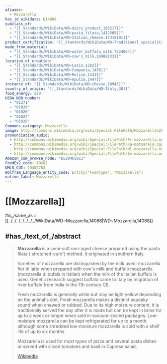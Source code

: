 ```yaml
---
aliases:
  - Mozzarella
has_id_wikidata: Q14088
subclass_of:
  - "[[_Standards/WikiData/WD~dairy_product,185217]]"
  - "[[_Standards/WikiData/WD~pasta_filata,1412505]]"
  - "[[_Standards/WikiData/WD~Italian_cheese,17315191]]"
product_certification: "[[_Standards/WikiData/WD~Traditional_speciality_guaranteed,2751813]]"
made_from_material:
  - "[[_Standards/WikiData/WD~water_buffalo_milk,7224064]]"
  - "[[_Standards/WikiData/WD~cow's_milk,10988133]]"
location_of_creation:
  - "[[_Standards/WikiData/WD~Lazio,1282]]"
  - "[[_Standards/WikiData/WD~Campania,1438]]"
  - "[[_Standards/WikiData/WD~Molise,1443]]"
  - "[[_Standards/WikiData/WD~Apulia,1447]]"
instance_of: "[[_Standards/WikiData/WD~cheese,10943]]"
country_of_origin: "[[_Standards/WikiData/WD~Italy,38]]"
food_energy: 280
USDA_NDB_number:
  - "01271"
  - "01029"
  - "01026"
  - "01027"
  - "01028"
Commons_category: Mozzarella
image: http://commons.wikimedia.org/wiki/Special:FilePath/Mozzarella%20di%20bufala3.jpg
pronunciation_audio:
  - http://commons.wikimedia.org/wiki/Special:FilePath/Fr-mozzarella.ogg
  - http://commons.wikimedia.org/wiki/Special:FilePath/Ka-motsarela.ogg
  - http://commons.wikimedia.org/wiki/Special:FilePath/Nl-mozzarella.ogg
  - http://commons.wikimedia.org/wiki/Special:FilePath/Sv-mozzarella.ogg
Amazon_com_browse_node: "6520465011"
FoodEx2_code: A02QJ
UMLS_CUI: C0452783
Wolfram_Language_entity_code: Entity["FoodType", "Mozzarella"]
native_label: Mozzarella
---
```



# [[Mozzarella]]

#is_/same_as :: [[../../../../../../../WikiData/WD~Mozzarella,14088|WD~Mozzarella,14088]]


## #has_/text_of_/abstract 

> **Mozzarella** is a semi-soft non-aged cheese prepared using the pasta filata ('stretched-curd') method. It originated in southern Italy.
>
> Varieties of mozzarella are distinguished by the milk used: mozzarella fior di latte when prepared with cow's milk and buffalo mozzarella (mozzarella di bufala in Italian) when the milk of the Italian buffalo is used. Genetic research suggest buffalo came to Italy by migration of river buffalo from India in the 7th century CE.
>
> Fresh mozzarella is generally white but may be light yellow depending on the animal's diet. Fresh mozzarella makes a distinct squeaky sound when chewed or rubbed. Due to its high moisture content, it is traditionally served the day after it is made but can be kept in brine for up to a week or longer when sold in vacuum-sealed packages. Low-moisture mozzarella can be kept refrigerated for up to a month, although some shredded low-moisture mozzarella is sold with a shelf life of up to six months.
>
> Mozzarella is used for most types of pizza and several pasta dishes or served with sliced tomatoes and basil in Caprese salad.
>
> [Wikipedia](https://en.wikipedia.org/wiki/Mozzarella)